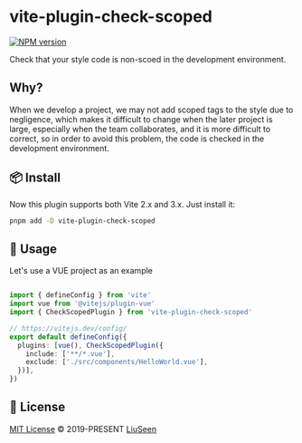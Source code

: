 # vite-plugin-check-scoped

[![NPM version](https://img.shields.io/npm/v/vite-plugin-check-scoped?color=a1b858&label=)](https://www.npmjs.com/package/vite-plugin-check-scoped)

Check that your style code is non-scoed in the development environment.


## Why?

When we develop a project, we may not add scoped tags to the style due to negligence, which makes it difficult to change when the later project is large, especially when the team collaborates, and it is more difficult to correct, so in order to avoid this problem, the code is checked in the development environment.

## 📦 Install

Now this plugin supports both Vite 2.x and 3.x. Just install it:

```bash
pnpm add -D vite-plugin-check-scoped
```

## 🦄 Usage

Let's use a VUE project as an example

```typescript

import { defineConfig } from 'vite'
import vue from '@vitejs/plugin-vue'
import { CheckScopedPlugin } from 'vite-plugin-check-scoped'

// https://vitejs.dev/config/
export default defineConfig({
  plugins: [vue(), CheckScopedPlugin({
    include: ['**/*.vue'],
    exclude: ['./src/components/HelloWorld.vue'],
  })],
})

```
## 📄 License

[MIT License](https://github.com/vite-plugins/vite-plugin-clt-svr/blob/main/LICENSE) © 2019-PRESENT [LiuSeen](https://github.com/liuseen-l)
